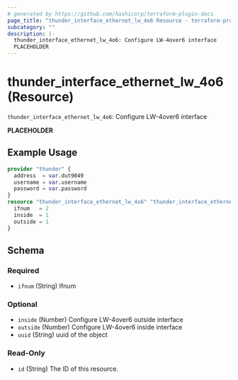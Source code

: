 ```yaml
---
# generated by https://github.com/hashicorp/terraform-plugin-docs
page_title: "thunder_interface_ethernet_lw_4o6 Resource - terraform-provider-thunder"
subcategory: ""
description: |-
  thunder_interface_ethernet_lw_4o6: Configure LW-4over6 interface
  PLACEHOLDER
---
```


# thunder_interface_ethernet_lw_4o6 (Resource)

`thunder_interface_ethernet_lw_4o6`: Configure LW-4over6 interface

__PLACEHOLDER__

## Example Usage

```terraform
provider "thunder" {
  address  = var.dut9049
  username = var.username
  password = var.password
}
resource "thunder_interface_ethernet_lw_4o6" "thunder_interface_ethernet_lw_4o6" {
  ifnum   = 2
  inside  = 1
  outside = 1
}
```

<!-- schema generated by tfplugindocs -->
## Schema

### Required

- `ifnum` (String) Ifnum

### Optional

- `inside` (Number) Configure LW-4over6 outside interface
- `outside` (Number) Configure LW-4over6 inside interface
- `uuid` (String) uuid of the object

### Read-Only

- `id` (String) The ID of this resource.


